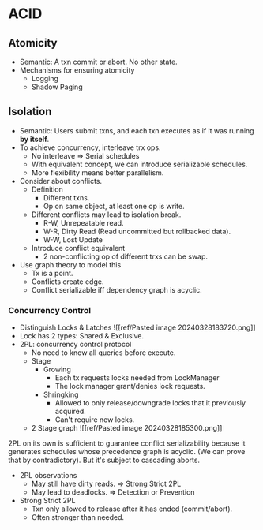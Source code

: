 # ACID
## Atomicity 
* Semantic: A txn commit or abort. No other state.
* Mechanisms for ensuring atomicity
	* Logging
	* Shadow Paging

## Isolation
* Semantic: Users submit txns, and each txn executes as if it was running **by itself**.
* To achieve concurrency, interleave trx ops.
	* No interleave => Serial schedules
	* With equivalent concept, we can introduce serializable schedules.
	* More flexibility means better parallelism.
* Consider about conflicts.
	* Definition
		* Different txns.
		* Op on same object, at least one op is write.
	* Different conflicts may lead to isolation break.
		* R-W, Unrepeatable read.
		* W-R, Dirty Read (Read uncommitted but rollbacked data).
		* W-W, Lost Update
	* Introduce conflict equivalent
		* 2 non-conflicting op of different trxs can be swap.
* Use graph theory to model this
	* Tx is a point.
	* Conflicts create edge.
	* Conflict serializable iff dependency graph is acyclic.

### Concurrency Control
* Distinguish Locks & Latches
![[ref/Pasted image 20240328183720.png]]
* Lock has 2 types: Shared & Exclusive.
* 2PL: concurrency control protocol
	* No need to know all queries before execute.
	* Stage
		* Growing
			* Each tx requests locks needed from LockManager
			* The lock manager grant/denies lock requests.
		* Shringking
			* Allowed to only release/downgrade locks that it previously acquired.
			* Can't require new locks.
	* 2 Stage graph ![[ref/Pasted image 20240328185300.png]]

2PL on its own is sufficient to guarantee conflict serializability because it generates schedules whose precedence graph is acyclic. (We can prove that by contradictory). But it's subject to cascading aborts.

* 2PL observations
	* May still have dirty reads. => Strong Strict 2PL
	* May lead to deadlocks. => Detection or Prevention
* Strong Strict 2PL
	* Txn only allowed to release after it has ended (commit/abort).
	* Often stronger than needed.
